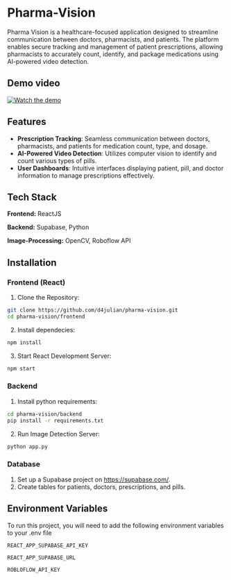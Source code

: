 
# Pharma-Vision

Pharma Vision is a healthcare-focused application designed to streamline communication between doctors, pharmacists, and patients. The platform enables secure tracking and management of patient prescriptions, allowing pharmacists to accurately count, identify, and package medications using AI-powered video detection.

## Demo video
[![Watch the demo](https://img.youtube.com/vi/51YKMXWDTzE/0.jpg)](https://youtu.be/51YKMXWDTzE)

## Features

- **Prescription Tracking**: Seamless communication between doctors, pharmacists, and patients for medication count, type, and dosage.
- **AI-Powered Video Detection**: Utilizes computer vision to identify and count various types of pills.
- **User Dashboards**: Intuitive interfaces displaying patient, pill, and doctor information to manage prescriptions effectively.


## Tech Stack

**Frontend:** ReactJS

**Backend:** Supabase, Python

**Image-Processing:** OpenCV, Roboflow API


## Installation

### Frontend (React)
1. Clone the Repository:
```bash
git clone https://github.com/d4julian/pharma-vision.git
cd pharma-vision/frontend

```
2. Install dependecies:
```bash
npm install

```
3. Start React Development Server:
```bash
npm start

```

### Backend
1. Install python requirements:
```bash
cd pharma-vision/backend
pip install -r requirements.txt
```
2. Run Image Detection Server:
```bash
python app.py
```
### Database 
1. Set up a Supabase project on https://supabase.com/.
2. Create tables for patients, doctors, prescriptions, and pills.
    
## Environment Variables

To run this project, you will need to add the following environment variables to your .env file

`REACT_APP_SUPABASE_API_KEY`

`REACT_APP_SUPABASE_URL`

`ROBLOFLOW_API_KEY`

